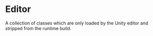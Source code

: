 ﻿# Editor

A collection of classes which are only loaded by the Unity editor and stripped from the
runtime build.
